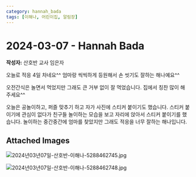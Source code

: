 ```yaml
---
category: hannah_bada
tags: [이해나, 어린이집, 알림장]
---
```


# 2024-03-07 - Hannah Bada

**작성자:** 산호반 교사 임은자  

오늘로 적응 4일 차네요^^ 엄마랑 씩씩하게 등원해서 손 씻기도 잘하는 해나예요^^

오전간식은 놀면서 먹었지만 그래도 큰 거부 없이 잘 먹었습니다. 집에서 칭찬 많이 해 주세요^^  

오늘은 공놀이하고, 퍼즐 맞추기 하고 자가 사진에 스티커 붙이기도 했습니다. 스티커 붙이기에 관심이 없다가 친구들 놀이하는 모습을 보고 자리에 앉아서 스티커 붙이기를 했습니다. 놀이하는 중간중간에 엄마를 찾았지만 그래도 적응을 너무 잘하는 해나입니다.

## Attached Images
![2024년03년07일-산호반-이해나-5288462745.jpg](d:\Users\hannah\Downloads\kids\photo\2024년03년07일-산호반-이해나-5288462745.jpg)

![2024년03년07일-산호반-이해나-5288462748.jpg](d:\Users\hannah\Downloads\kids\photo\2024년03년07일-산호반-이해나-5288462748.jpg)

